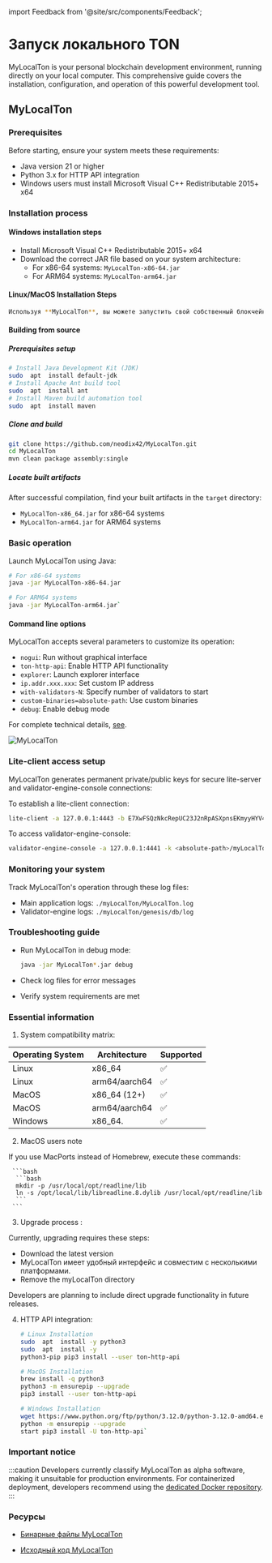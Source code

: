 import Feedback from '@site/src/components/Feedback';

# Запуск локального TON

MyLocalTon is your personal blockchain development environment, running directly on your local computer. This comprehensive guide covers the installation, configuration, and operation of this powerful development tool.

## MyLocalTon

### Prerequisites

Before starting, ensure your system meets these requirements:

- Java version 21 or higher
- Python 3.x for HTTP API integration
- Windows users must install Microsoft Visual C++ Redistributable 2015+ x64

### Installation process

#### Windows installation steps

- Install Microsoft Visual C++ Redistributable 2015+ x64
- Download the correct JAR file based on your system architecture:
  - For x86-64 systems: `MyLocalTon-x86-64.jar`
  - For ARM64 systems: `MyLocalTon-arm64.jar`

#### Linux/MacOS Installation Steps

```bash
Используя **MyLocalTon**, вы можете запустить свой собственный блокчейн TON даже на ноутбуке.
```

#### Building from source

##### Prerequisites setup

```bash
# Install Java Development Kit (JDK)  
sudo  apt  install default-jdk 
# Install Apache Ant build tool  
sudo  apt  install ant 
# Install Maven build automation tool  
sudo  apt  install maven
```

##### Clone and build

```bash
git clone https://github.com/neodix42/MyLocalTon.git
cd MyLocalTon
mvn clean package assembly:single
```

##### Locate built artifacts

After successful compilation, find your built artifacts in the `target` directory:

- `MyLocalTon-x86_64.jar` for x86-64 systems
- `MyLocalTon-arm64.jar` for ARM64 systems

### Basic operation

Launch MyLocalTon using Java:

```bash
# For x86-64 systems  
java -jar MyLocalTon-x86-64.jar

# For ARM64 systems  
java -jar MyLocalTon-arm64.jar`
```

#### Command line options

MyLocalTon accepts several parameters to customize its operation:

- `nogui`: Run without graphical interface
- `ton-http-api`: Enable HTTP API functionality
- `explorer`: Launch explorer interface
- `ip.addr.xxx.xxx`: Set custom IP address
- `with-validators-N`: Specify number of validators to start
- `custom-binaries=absolute-path`: Use custom binaries
- `debug`: Enable debug mode

For complete technical details, [see](https://github.com/neodix42/MyLocalTon?tab=readme-ov-file#parameters).

![MyLocalTon](/img/docs/mylocalton.jpeg)

### Lite-client access setup

MyLocalTon generates permanent private/public keys for secure lite-server and validator-engine-console connections:

To establish a lite-client connection:

```bash
lite-client -a 127.0.0.1:4443 -b E7XwFSQzNkcRepUC23J2nRpASXpnsEKmyyHYV4u/FZY= -c last
```

To access validator-engine-console:

```bash
validator-engine-console -a 127.0.0.1:4441 -k <absolute-path>/myLocalTon/genesis/bin/certs/client -p <absolute-path>/myLocalTon/genesis/bin/certs/server.pub
```

### Monitoring your system

Track MyLocalTon's operation through these log files:

- Main application logs: `./myLocalTon/MyLocalTon.log`
- Validator-engine logs: `./myLocalTon/genesis/db/log`

### Troubleshooting guide

- Run MyLocalTon in debug mode:

  ```bash
  java -jar MyLocalTon*.jar debug
  ```
- Check log files for error messages
- Verify system requirements are met

### Essential information

1. System compatibility matrix:

  | Operating System | Architecture                                         | Supported |
  | ---------------- | ---------------------------------------------------- | --------- |
  | Linux            | x86_64                          | ✅         |
  | Linux            | arm64/aarch64                                        | ✅         |
  | MacOS            | x86_64 (12+) | ✅         |
  | MacOS            | arm64/aarch64                                        | ✅         |
  | Windows          | x86_64.         | ✅         |

2. MacOS users note

  If you use MacPorts instead of Homebrew, execute these commands:

     ```bash
      ```bash
      mkdir -p /usr/local/opt/readline/lib
      ln -s /opt/local/lib/libreadline.8.dylib /usr/local/opt/readline/lib
      ```
     ```

3. Upgrade process :

  Currently, upgrading requires these steps:

  - Download the latest version
  - MyLocalTon имеет удобный интерфейс и совместим с несколькими платформами.
  - Remove the myLocalTon directory

  Developers are planning to include direct upgrade functionality in future releases.

4. HTTP API integration:

    ```bash
    # Linux Installation  
    sudo  apt  install -y python3 
    sudo  apt  install -y      
    python3-pip pip3 install --user ton-http-api 
    
    # MacOS Installation  
    brew install -q python3 
    python3 -m ensurepip --upgrade
    pip3 install --user ton-http-api 
    
    # Windows Installation  
    wget https://www.python.org/ftp/python/3.12.0/python-3.12.0-amd64.exe    
    python -m ensurepip --upgrade
    start pip3 install -U ton-http-api`
    ```

### Important notice

:::caution
Developers currently classify MyLocalTon as alpha software, making it unsuitable for production environments. For containerized deployment, developers recommend using the  [dedicated Docker repository](https://github.com/neodix42/mylocalton-docker).
:::

### Ресурсы

- [Бинарные файлы MyLocalTon](https://github.com/neodiX42/MyLocalTon/releases)

- [Исходный код MyLocalTon](https://github.com/neodiX42/MyLocalTon) <Feedback />
  <Feedback />

